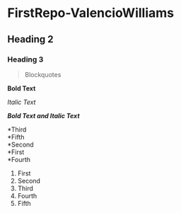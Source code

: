 # FirstRepo-ValencioWilliams
## Heading 2
### Heading 3
> Blockquotes

**Bold Text** 

*Italic Text*

**_Bold Text and Italic Text_**

*Third  
*Fifth  
*Second   
*First  
*Fourth 

1. First
2. Second
3. Third
4. Fourth
5. Fifth
